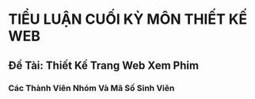 <h1> TIỂU LUẬN CUỐI KỲ MÔN THIẾT KẾ WEB</h1>
<h2> Đề Tài: Thiết Kế Trang Web Xem Phim</h2>
<h3> Các Thành Viên Nhóm Và Mã Số Sinh Viên</h3>

